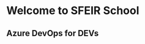 <!-- .slide: class="first-slide" sfeir-level="2" sfeir-techno="azure devops" -->

# **Welcome to SFEIR School**

## **Azure DevOps for DEVs**

